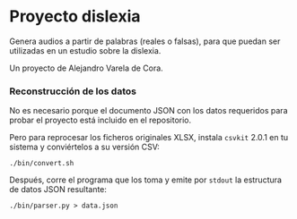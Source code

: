 # Proyecto dislexia 

Genera audios a partir de palabras (reales o falsas), para que puedan ser utilizadas en un estudio sobre la dislexia.

Un proyecto de Alejandro Varela de Cora.

### Reconstrucción de los datos

No es necesario porque el documento JSON con los datos requeridos para probar el proyecto está incluido en el repositorio.

Pero para reprocesar los ficheros originales XLSX, instala `csvkit` 2.0.1 en tu sistema y conviértelos a su versión CSV:

```shell
./bin/convert.sh
```

Después, corre el programa que los toma y emite por `stdout` la estructura de datos JSON resultante:

```shell
./bin/parser.py > data.json
```

